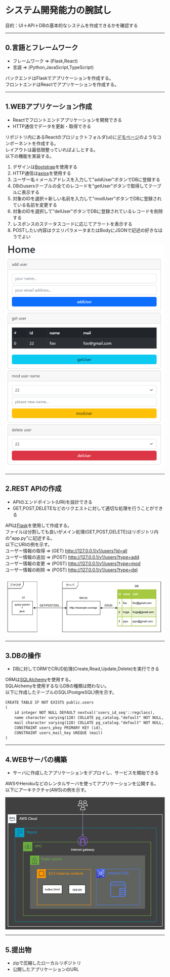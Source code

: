 # システム開発能力の腕試し

目的：UI＋API＋DBの基本的なシステムを作成できるかを確認する<br>

---
## 0.言語とフレームワーク

- フレームワーク => (Flask,React)
- 言語 => (Python,JavaScript,TypeScript)

バックエンドはFlaskでアプリケーションを作成する。<br>
フロントエンドはReactでアプリケーションを作成する。<br>

---
## 1.WEBアプリケーション作成
- Reactでフロントエンドアプリケーションを開発できる
- HTTP通信でデータを更新・取得できる

リポジトリ内にあるReactのプロジェクトフォルダ(ui)に[デモページ](http://52.199.224.236:5001/)のようなコンポーネントを作成する。<br>
レイアウトは最低限整っていればよしとする。<br>
以下の機能を実装する。<br>
1. デザインは[Bootstrap](https://react-bootstrap.github.io/)を使用する
2. HTTP通信は[axios](https://www.npmjs.com/package/axios)を使用する
3. ユーザー名＋メールアドレスを入力して"addUser"ボタンでDBに登録する
4. DBのusersテーブルの全てのレコードを"getUser"ボタンで取得してテーブルに表示する
5. 対象のIDを選択＋新しい名前を入力して"modUser"ボタンでDBに登録されている名前を変更する
6. 対象のIDを選択して"delUser"ボタンでDBに登録されているレコードを削除する
7. レスポンスのステータスコードに応じてアラートを表示する
8. POSTしたい内容はクエリパラメータまたはBodyにJSONで記述の好きなほうでよい

![sample-01](image/sample-01.png "sample-01")

---
## 2.REST APIの作成
- APIのエンドポイント(URI)を設計できる
- GET,POST,DELETEなどのリクエストに対して適切な処理を行うことができる

APIは[Flask](https://flask.palletsprojects.com/en/2.2.x/)を使用して作成する。<br>
ファイルは分割しても良いがメイン処理(GET,POST,DELETE)はリポジトリ内の"app.py"に記述する。<br>
以下にURIの例を示す。<br>
ユーザー情報の取得 => (GET) http://127.0.0.1/v1/users?id=all<br>
ユーザー情報の追加 => (POST) http://127.0.0.1/v1/users?type=add<br>
ユーザー情報の変更 => (POST) http://127.0.0.1/v1/users?type=mod<br>
ユーザー情報の削除 => (POST) http://127.0.0.1/v1/users?type=del<br>

![sample-02](image/sample-02.png "sample-02")

---
## 3.DBの操作
- DBに対してORMでCRUD処理(Create,Read,Update,Delete)を実行できる

ORMは[SQLAlchemy](https://www.sqlalchemy.org/)を使用する。<br>
SQLAlchemyを使用するならDBの種類は問わない。<br>
以下に作成したテーブルのSQL(PostgreSQL)例を示す。<br>
```
CREATE TABLE IF NOT EXISTS public.users
(
    id integer NOT NULL DEFAULT nextval('users_id_seq'::regclass),
    name character varying(128) COLLATE pg_catalog."default" NOT NULL,
    mail character varying(128) COLLATE pg_catalog."default" NOT NULL,
    CONSTRAINT users_pkey PRIMARY KEY (id),
    CONSTRAINT users_mail_key UNIQUE (mail)
)
```

---
## 4.WEBサーバの構築
- サーバに作成したアプリケーションをデプロイし、サービスを開始できる

AWSやHerokuなどのレンタルサーバを使ってアプリケーションを公開する。<br>
以下にアーキテクチャ(AWS)の例を示す。<br>

![sample-03](image/sample-03.png "sample-03")

---
## 5.提出物
- zipで圧縮したローカルリポジトリ
- 公開したアプリケーションのURL
